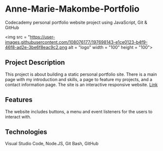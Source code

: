# Anne-Marie-Makombe-Portfolio
Codecademy personal portfolio website project using JavaScript, Git &amp; GitHub

<img src = "https://user-images.githubusercontent.com/108076177/197698143-e1ce0123-b4f9-46f8-ad2e-3be6f8eac9c2.png alt = "logo" width = "100" height = "100"> 

## Project Description
This project is about building a static personal portfolio site. There is a main page with my introduction and skills, a page to feature my projects, and a contact information page. The site is an interactive responsive website. [Link](https://aimes13.github.io/Anne-Marie-Makombe-Portfolio/)
## Features
The website includes buttons, a menu and event listeners for the users to interact with.
## Technologies
Visual Studio Code, Node.JS, Git Bash, GitHub
